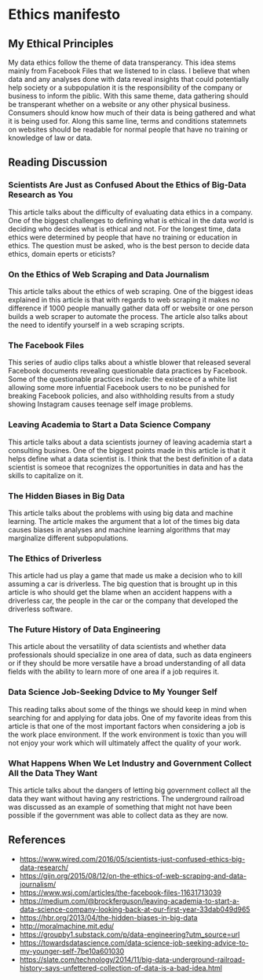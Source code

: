 # Ethics manifesto 



## My Ethical Principles

My data ethics follow the theme of data transperancy. This idea stems mainly from Facebook Files that we listened to in class. I believe that when data and any analyses done with data reveal insights that could potentially help society or a subpopulation it is the responsibility of the company or business to inform the piblic. With this same theme, data gathering should be transperant whether on a website or any other physical business. Consumers should know how much of their data is being gathered and what it is being used for. Along this same line, terms and conditions statemnets on websites should be readable for normal people that have no training or knowledge of law or data. 

## Reading Discussion

### Scientists Are Just as Confused About the Ethics of Big-Data Research as You 

This article talks about the difficulty of evaluating data ethics in a company. One of the biggest challenges to defining what is ethical in the data world is deciding who decides what is ethical and not. For the longest time, data ethics were determined by people that have no training or education in ethics. The question must be asked, who is the best person to decide data ethics, domain eperts or eticists? 

### On the Ethics of Web Scraping and Data Journalism

This article talks about the ethics of web scraping. One of the biggest ideas explained in this article is that with regards to web scraping it makes no difference if 1000 people manually gather data off or website or one person builds a web scraper to automate the process. The article also talks about the need to identify yourself in a web scraping scripts.

### The Facebook Files

This series of audio clips talks about a whistle blower that released several Facebook documents revealing questionable data practices by Facebook. Some of the questionable practices include: the existece of a white list allowing some more infuential Facebook users to no be punished for breaking Facebook policies, and also withholding results from a study showing Instagram causes teenage self image problems.

### Leaving Academia to Start a Data Science Company

This article talks about a data scientists journey of leaving academia start a consulting busines. One of the biggest points made in this article is that it helps define what a data scientist is. I think that the best definition of a data scientist is someoe that recognizes the opportunities in data and has the skills to capitalize on it. 

### The Hidden Biases in Big Data

This article talks about the problems with using big data and machine learning. The article makes the argument that a lot of the times big data causes biases in analyses and machine learning algorithms that may marginalize different subpopulations.

### The Ethics of Driverless

This article had us play a game that made us make a decision who to kill assuming a car is driverless. The big question that is brought up in this article is who should get the blame when an accident happens with a driverless car, the people in the car or the company that developed the driverless software.

### The Future History of Data Engineering

This article about the versatility of data scientists and whether data professionals should specialize in one area of data, such as data engineers or if they should be more versatile have a broad understanding of all data fields with the ability to learn more of one area if a job requires it. 

### Data Science Job-Seeking Ddvice to My Younger Self

This reading talks about some of the things we should keep in mind when searching for and applying for data jobs. One of my favorite ideas from this article is that one of the most important factors when considering a job is the work place environment. If the work environment is toxic than you will not enjoy your work which will ultimately affect the quality of your work.

### What Happens When We Let Industry and Government Collect All the Data They Want

This article talks about the dangers of letting big government collect all the data they want without having any restrictions. The underground railroad was discussed as an example of something that might not have been possible if the government was able to collect data as they are now.



## References

- https://www.wired.com/2016/05/scientists-just-confused-ethics-big-data-research/
- https://gijn.org/2015/08/12/on-the-ethics-of-web-scraping-and-data-journalism/
- https://www.wsj.com/articles/the-facebook-files-11631713039
- https://medium.com/@brockferguson/leaving-academia-to-start-a-data-science-company-looking-back-at-our-first-year-33dab049d965
- https://hbr.org/2013/04/the-hidden-biases-in-big-data
- http://moralmachine.mit.edu/
- https://groupby1.substack.com/p/data-engineering?utm_source=url
- https://towardsdatascience.com/data-science-job-seeking-advice-to-my-younger-self-7be10a601030
- https://slate.com/technology/2014/11/big-data-underground-railroad-history-says-unfettered-collection-of-data-is-a-bad-idea.html



